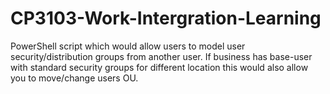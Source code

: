 # CP3103-Work-Intergration-Learning
PowerShell script which would allow users to model user security/distribution groups from another user. If business has base-user with standard security groups for different location this would also allow you to move/change users OU.
